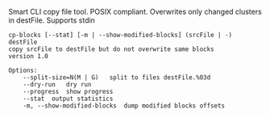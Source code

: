 Smart CLI copy file tool. POSIX compliant. Overwrites only changed clusters in destFile. Supports stdin

```
cp-blocks [--stat] [-m | --show-modified-blocks] (srcFile | -) destFile
copy srcFile to destFile but do not overwrite same blocks
version 1.0

Options:
	--split-size=N(M | G) 	split to files destFile.%03d
	--dry-run 	dry run
	--progress 	show progress
	--stat 	output statistics
	-m, --show-modified-blocks 	dump modified blocks offsets
```
